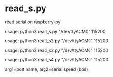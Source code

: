 # read_s.py
read serial on raspberry-py

usage: python3 read_s.py "/dev/ttyACM0" 115200

usage: python3 read_s2.py "/dev/ttyACM0" 115200

usage: python3 read_s3.py "/dev/ttyACM0" 115200

usage: python3 read_s4.py "/dev/ttyACM0" 115200

arg1=port name, arg2=serial speed (bps)
